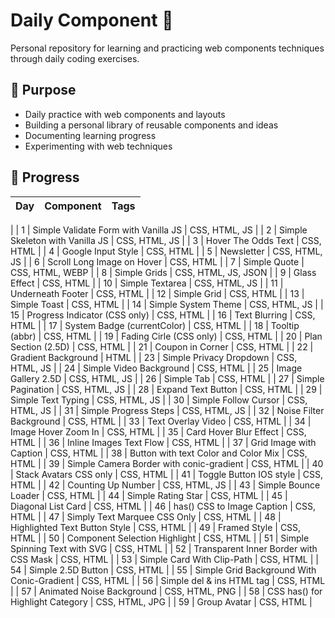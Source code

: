 # Daily Component :snake:

Personal repository for learning and practicing web components techniques through daily coding exercises.

## 🎯 Purpose

- Daily practice with web components and layouts
- Building a personal library of reusable components and ideas
- Documenting learning progress
- Experimenting with web techniques

## 📅 Progress

| Day | Component                                  | Tags                |
| --- | ------------------------------------------ | ------------------- |
|
| 1  | Simple Validate Form with Vanilla JS   | CSS, HTML, JS                  |
| 2  | Simple Skeleton with Vanilla JS        | CSS, HTML, JS                  |
| 3  | Hover The Odds Text                    | CSS, HTML                      |
| 4  | Google Input Style                     | CSS, HTML                      |
| 5  | Newsletter                             | CSS, HTML, JS                  |
| 6  | Scroll Long Image on Hover             | CSS, HTML                      |
| 7  | Simple Quote                           | CSS, HTML, WEBP                |
| 8  | Simple Grids                           | CSS, HTML, JS, JSON            |
| 9  | Glass Effect                           | CSS, HTML                      |
| 10  | Simple Textarea                        | CSS, HTML, JS                  |
| 11  | Underneath Footer                      | CSS, HTML                      |
| 12  | Simple Grid                            | CSS, HTML                      |
| 13  | Simple Toast                           | CSS, HTML                      |
| 14  | Simple System Theme                    | CSS, HTML, JS                  |
| 15  | Progress Indicator (CSS only)          | CSS, HTML                      |
| 16  | Text Blurring                          | CSS, HTML                      |
| 17  | System Badge (currentColor)            | CSS, HTML                      |
| 18  | Tooltip (abbr)                         | CSS, HTML                      |
| 19  | Fading Cirle (CSS only)                | CSS, HTML                      |
| 20  | Plan Section (2.5D)                    | CSS, HTML                      |
| 21  | Coupon in Corner                       | CSS, HTML                      |
| 22  | Gradient Background                    | HTML                           |
| 23  | Simple Privacy Dropdown                | CSS, HTML, JS                  |
| 24  | Simple Video Background                | CSS, HTML                      |
| 25  | Image Gallery 2.5D                     | CSS, HTML, JS                  |
| 26  | Simple Tab                             | CSS, HTML                      |
| 27  | Simple Pagination                      | CSS, HTML, JS                  |
| 28  | Expand Text Button                     | CSS, HTML                      |
| 29  | Simple Text Typing                     | CSS, HTML, JS                  |
| 30  | Simple Follow Cursor                   | CSS, HTML, JS                  |
| 31  | Simple Progress Steps                  | CSS, HTML, JS                  |
| 32  | Noise Filter Background                | CSS, HTML                      |
| 33  | Text Overlay Video                     | CSS, HTML                      |
| 34  | Image Hover Zoom In                    | CSS, HTML                      |
| 35  | Card Hover Blur Effect                 | CSS, HTML                      |
| 36  | Inline Images Text Flow                | CSS, HTML                      |
| 37  | Grid Image with Caption                | CSS, HTML                      |
| 38  | Button with text Color and Color Mix   | CSS, HTML                      |
| 39  | Simple Camera Border with conic-gradient | CSS, HTML                      |
| 40  | Stack Avatars CSS only                 | CSS, HTML                      |
| 41  | Toggle Button IOS style                | CSS, HTML                      |
| 42  | Counting Up Number                     | CSS, HTML, JS                  |
| 43  | Simple Bounce Loader                   | CSS, HTML                      |
| 44  | Simple Rating Star                     | CSS, HTML                      |
| 45  | Diagonal List Card                     | CSS, HTML                      |
| 46  | has() CSS to Image Caption             | CSS, HTML                      |
| 47  | Simply Text Marquee CSS Only           | CSS, HTML                      |
| 48  | Highlighted Text Button Style          | CSS, HTML                      |
| 49  | Framed Style                           | CSS, HTML                      |
| 50  | Component Selection Highlight          | CSS, HTML                      |
| 51  | Simple Spinning Text with SVG          | CSS, HTML                      |
| 52  | Transparent Inner Border with CSS Mask | CSS, HTML                      |
| 53  | Simple Card With Clip-Path             | CSS, HTML                      |
| 54  | Simple 2.5D Button                     | CSS, HTML                      |
| 55  | Simple Grid Background With Conic-Gradient | CSS, HTML                      |
| 56  | Simple del & ins HTML tag              | CSS, HTML                      |
| 57  | Animated Noise Background              | CSS, HTML, PNG                 |
| 58  | CSS has() for Highlight Category       | CSS, HTML, JPG                 |
| 59  | Group Avatar                           | CSS, HTML                      |
